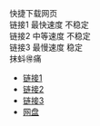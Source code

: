 快捷下载网页<br />
链接1 最快速度 不稳定<br />
链接2 中等速度 不稳定<br />
链接3 最慢速度 稳定<br />
抹蚪🉐痛<br />
* [链接1](http://bbb.gm88888888.com/o_1ejd0e83f1bv139q1465cj514nha.mp4)
* [链接2](https://onedrive.gimhoy.com/1drv/aHR0cHM6Ly8xZHJ2Lm1zL3YvcyFBbmoxU2JnUUdqVHhobERzX1hSRy04a1Z2dEx1.mp4)
* [链接3](https://cxk233.github.io/IMG_4350.mp4)
* [网盘](https://crun.lanzoui.com/i8nm2h1fb0j)
